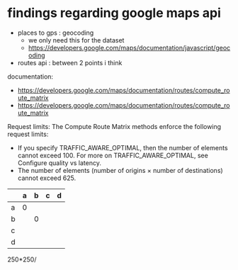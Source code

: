 # findings regarding google maps api

* places to gps : geocoding 
    * we only need this for the dataset
    * https://developers.google.com/maps/documentation/javascript/geocoding
* routes api : between 2 points i think




documentation: 
* https://developers.google.com/maps/documentation/routes/compute_route_matrix
* https://developers.google.com/maps/documentation/routes/compute_route_matrix




Request limits: The Compute Route Matrix methods enforce the following request limits:
* If you specify TRAFFIC_AWARE_OPTIMAL, then the number of elements cannot exceed 100. For more on TRAFFIC_AWARE_OPTIMAL, see Configure quality vs latency.
* The number of elements (number of origins × number of destinations) cannot exceed 625.




||a|b|c| d| 
|-|--|--|--|-|
|a|0 | | |
|b| |0 | |
|c| | | |
|d| | | |



250*250/